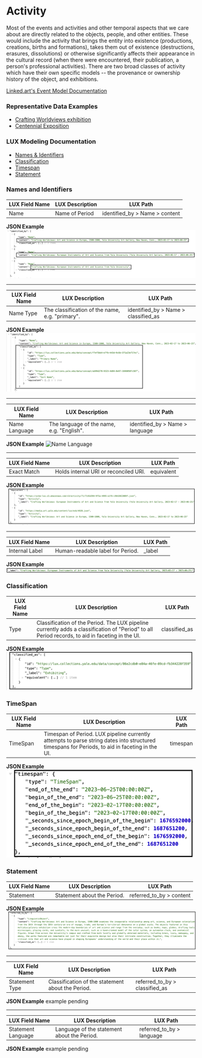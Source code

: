 # Activity

Most of the events and activities and other temporal aspects that we care about are directly related to the objects, people, and other entities. These would include the activity that brings the entity into existence (productions, creations, births and formations), takes them out of existence (destructions, erasures, dissolutions) or otherwise significantly affects their appearance in the cultural record (when there were encountered, their publication, a person's professional activities). There are two broad classes of activity which have their own specific models -- the provenance or ownership history of the object, and exhibitions.

[Linked.art's Event Model Documentation](https://linked.art/model/event/)

### Representative Data Examples

- [Crafting Worldviews exhibition](https://lux.collections.yale.edu/data/activity/67d76666-c786-4dfd-b669-8a8081c13233)
- [Centennial Exposition](https://lux-front-tst.collections.yale.edu/data/activity/6bebc918-a857-45b4-8e47-ec48e2fdd7bc)

 

### LUX Modeling Documentation

- [Names & Identifiers](#names-and-identifiers)
- [Classification](#classification)
- [Timespan](#timespan)
- [Statement](#statement)



### Names and Identifiers

| LUX Field Name | LUX Description | LUX Path |
| -------------- | --------------- | -------- |
| Name | Name of Period | identified_by > Name > content |

**JSON Example**
![Name Content](assets/Activity/name-content.png)

---

| LUX Field Name | LUX Description | LUX Path |
| -------------- | --------------- | -------- |
| Name Type | The classification of the name, e.g. "primary". | identified_by > Name > classified_as |

**JSON Example**
![Name Classification](assets/Activity/name-classification.png)

---

| LUX Field Name | LUX Description | LUX Path |
| -------------- | --------------- | -------- |
| Name Language | The language of the name, e.g. "English". | identified_by > Name > language |

**JSON Example**
![Name Language](assets/Activity/name-language.png)

---

| LUX Field Name | LUX Description | LUX Path |
| -------------- | --------------- | -------- |
| Exact Match | Holds internal URI or reconciled URI.  | equivalent |

**JSON Example**
![Equivalent](assets/Activity/equivalent.png)

---

| LUX Field Name | LUX Description | LUX Path |
| -------------- | --------------- | -------- |
| Internal Label | Human-readable label for Period. | _label |

**JSON Example**
![Label](assets/Activity/label.png)


### Classification

| LUX Field Name | LUX Description | LUX Path |
| -------------- | --------------- | -------- |
| Type | Classification of the Period. The LUX pipeline currently adds a classification of "Period" to all Period records, to aid in faceting in the UI. | classified_as |

**JSON Example**
![Classification](assets/Activity/classified-as.png)


### TimeSpan

| LUX Field Name | LUX Description | LUX Path |
| -------------- | --------------- | -------- |
| TimeSpan | Timespan of Period. LUX pipeline currently attempts to parse string dates into structured timespans for Periods, to aid in faceting in the UI. | timespan |

**JSON Example**
![TimeSpan](assets/Activity/timespan.png)


### Statement

| LUX Field Name | LUX Description | LUX Path |
| -------------- | --------------- | -------- |
| Statement | Statement about the Period. | referred_to_by > content |

**JSON Example**
![Statement Content](assets/Activity/statement-content.png)

---

| LUX Field Name | LUX Description | LUX Path |
| -------------- | --------------- | -------- |
| Statement Type | Classification of the statement about the Period. | referred_to_by > classified_as |

**JSON Example**
example pending

---

| LUX Field Name | LUX Description | LUX Path |
| -------------- | --------------- | -------- |
| Statement Language | Language of the statement about the Period.| referred_to_by > language |

**JSON Example**
example pending

